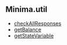 ## Minima.util

+ [checkAllResponses](./checkAllResponses.md)
+ [getBalance](./getBalance.md)
+ [getStateVariable](./getStateVariable.md)
